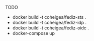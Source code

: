 
TODO

 * docker build -t coheigea/fediz-sts .
 * docker build -t coheigea/fediz-idp .
 * docker build -t coheigea/fediz-oidc .
 * docker-compose up
